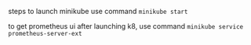 steps to launch minikube use command ```minikube start```

to get prometheus ui after launching k8, use command ```minikube service prometheus-server-ext```
